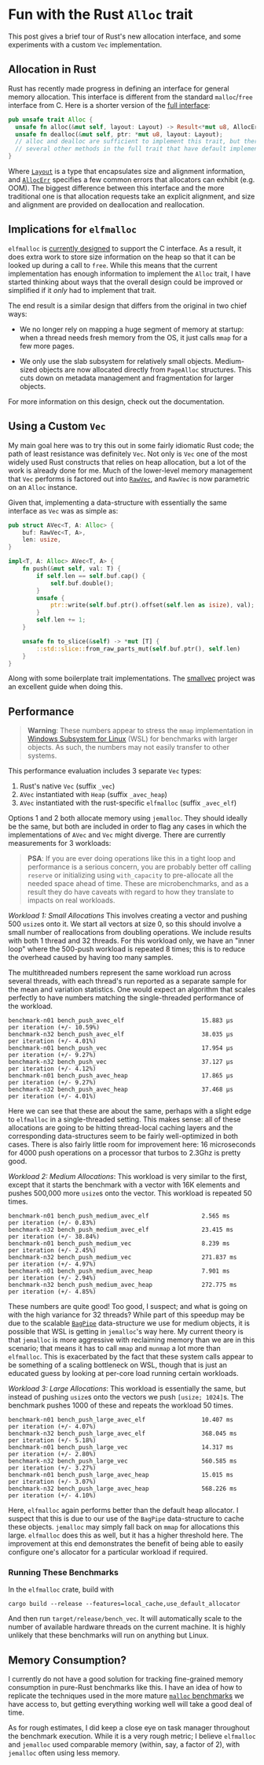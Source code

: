 <!-- Copyright 2017 the authors. See the 'Copyright and license' section of the
README.md file at the top-level directory of this repository.

Licensed under the Apache License, Version 2.0 (the LICENSE-APACHE file) or
the MIT license (the LICENSE-MIT file) at your option. This file may not be
copied, modified, or distributed except according to those terms. -->
# Fun with the Rust `Alloc` trait

This post gives a brief tour of Rust's new allocation interface, and some
experiments with a custom `Vec` implementation.

## Allocation in Rust

Rust has recently made progress in defining an interface for general memory
allocation. This interface is different from the standard `malloc`/`free`
interface from C. Here is a shorter version of the [full
interface](https://doc.rust-lang.org/nightly/alloc/allocator/trait.Alloc.html):

```rust
pub unsafe trait Alloc {
  unsafe fn alloc(&mut self, layout: Layout) -> Result<*mut u8, AllocErr>;
  unsafe fn dealloc(&mut self, ptr: *mut u8, layout: Layout);
  // alloc and dealloc are sufficient to implement this trait, but there are
  // several other methods in the full trait that have default implementations.
}
```

Where
[`Layout`](https://doc.rust-lang.org/nightly/alloc/allocator/struct.Layout.html)
is a type that encapsulates size and alignment information, and
[`AllocErr`](https://doc.rust-lang.org/nightly/alloc/allocator/enum.AllocErr.html)
specifies a few common errors that allocators can exhibit (e.g. OOM). The
biggest difference between this interface and the more traditional one is that
allocation requests take an explicit alignment, and size and alignment are
provided on deallocation and reallocation.

## Implications for `elfmalloc`

`elfmalloc` is
[currently designed](https://github.com/ezrosent/allocators-rs/blob/master/info/elfmalloc.md)
to support the C interface. As a result, it does extra work to store size
information on the heap so that it can be looked up during a call to `free`.
While this means that the current implementation has enough information to
implement the `Alloc` trait, I have started thinking about ways that the overall
design could be improved or simplified if it *only* had to implement that trait. 

The end result is a similar design that differs from the original in two chief
ways:

* We no longer rely on mapping a huge segment of memory at startup: when a
  thread needs fresh memory from the OS, it just calls `mmap` for a few more
  pages.

* We only use the slab subsystem for relatively small objects. Medium-sized
  objects are now allocated directly from `PageAlloc` structures. This cuts down
  on metadata management and fragmentation for larger objects.

<!-- TODO(ezrosent): fill in this link once pushed to master -->
For more information on this design, check out the documentation.

## Using a Custom `Vec`

My main goal here was to try this out in some fairly idiomatic Rust code; the
path of least resistance was definitely `Vec`. Not only is `Vec` one of the most
widely used Rust constructs that relies on heap allocation, but a lot of the
work is already done for me. Much of the lower-level memory management that
`Vec` performs is factored out into
[`RawVec`](https://doc.rust-lang.org/nightly/alloc/raw_vec/struct.RawVec.html),
and `RawVec` is now parametric on an `Alloc` instance.

Given that, implementing a data-structure with essentially the same interface as
`Vec` was as simple as:

```rust
pub struct AVec<T, A: Alloc> {
    buf: RawVec<T, A>,
    len: usize,
}

impl<T, A: Alloc> AVec<T, A> {
    fn push(&mut self, val: T) {
        if self.len == self.buf.cap() {
            self.buf.double();
        }
        unsafe {
            ptr::write(self.buf.ptr().offset(self.len as isize), val);
        }
        self.len += 1;
    }

    unsafe fn to_slice(&self) -> *mut [T] {
        ::std::slice::from_raw_parts_mut(self.buf.ptr(), self.len)
    }
}
```

Along with some boilerplate trait implementations. The
[smallvec](https://github.com/servo/rust-smallvec) project was an excellent
guide when doing this.

## Performance

> **Warning**: These numbers appear to stress the `mmap` implementation in
> [Windows Subsystem for Linux](https://blogs.msdn.microsoft.com/commandline/learn-about-bash-on-windows-subsystem-for-linux/)
> (WSL) for benchmarks with larger objects. As such, the numbers may not easily
> transfer to other systems. 

This performance evaluation includes 3 separate `Vec` types:

1. Rust's native `Vec` (suffix `_vec`)
2. `AVec` instantiated with `Heap`  (suffix `_avec_heap`)
3. `AVec` instantiated with the rust-specific `elfmalloc` (suffix `_avec_elf`)

Options 1 and 2 both allocate memory using `jemalloc`. They should ideally be
the same, but both are included in order to flag any cases in which the
implementations of `AVec` and `Vec` might diverge. There are currently
measurements for 3 workloads:

> **PSA**: If you are ever doing operations like this in a tight loop and
> performance is a serious concern, you are probably better off calling `reserve`
> or initializing using `with_capacity` to pre-allocate all the needed space ahead
> of time. These are microbenchmarks, and as a result they do have caveats with
> regard to how they translate to impacts on real workloads.

*Workload 1: Small Allocations* This involves creating a vector and pushing 500
`usize`s onto it. We start all vectors at size 0, so this should involve a small
number of reallocations from doubling operations. We include results with both 1
thread and 32 threads. For this workload only, we have an "inner loop" where the
500-push workload is repeated 8 times; this is to reduce the overhead caused by
having too many samples.

The multithreaded numbers represent the same workload run across several
threads, with each thread's run reported as a separate sample for the mean and
variation statistics. One would expect an algorithm that scales perfectly to
have numbers matching the single-threaded performance of the workload.

```
benchmark-n01 bench_push_avec_elf                      15.883 μs    per iteration (+/- 10.59%)
benchmark-n32 bench_push_avec_elf                      38.035 μs    per iteration (+/- 4.01%)
benchmark-n01 bench_push_vec                           17.954 μs    per iteration (+/- 9.27%)
benchmark-n32 bench_push_vec                           37.127 μs    per iteration (+/- 4.12%)
benchmark-n01 bench_push_avec_heap                     17.865 μs    per iteration (+/- 9.27%)
benchmark-n32 bench_push_avec_heap                     37.468 μs    per iteration (+/- 4.01%)
```

Here we can see that these are about the same, perhaps with a slight edge to
`elfmalloc` in a single-threaded setting. This makes sense: all of these
allocations are going to be hitting thread-local caching layers and the
corresponding data-structures seem to be fairly well-optimized in both cases.
There is also fairly little room for improvement here: 16 microseconds for 4000
push operations on a processor that turbos to 2.3Ghz is pretty good.

*Workload 2: Medium Allocations*: This workload is very similar to the first,
except that it starts the benchmark with a vector with 16K elements and pushes
500,000 more `usize`s onto the vector. This workload is repeated 50 times.

```
benchmark-n01 bench_push_medium_avec_elf               2.565 ms     per iteration (+/- 0.83%)
benchmark-n32 bench_push_medium_avec_elf               23.415 ms    per iteration (+/- 38.84%)
benchmark-n01 bench_push_medium_vec                    8.239 ms     per iteration (+/- 2.45%)
benchmark-n32 bench_push_medium_vec                    271.837 ms   per iteration (+/- 4.97%)
benchmark-n01 bench_push_medium_avec_heap              7.901 ms     per iteration (+/- 2.94%)
benchmark-n32 bench_push_medium_avec_heap              272.775 ms   per iteration (+/- 4.85%)
```

These numbers are quite good! Too good, I suspect; and what is going on with the
high variance for 32 threads? While part of this speedup may be due to the
scalable
[`BagPipe`](https://github.com/ezrosent/allocators-rs/blob/master/info/bagpipes.md)
data-structure we use for medium objects, it is possible that WSL is getting in
`jemalloc`'s way here. My current theory is that `jemalloc` is more aggressive
with reclaiming memory than we are in this scenario; that means it has to call
`mmap` and `munmap` a lot more than `elfmalloc`. This is exacerbated by the fact
that these system calls appear to be something of a scaling bottleneck on WSL,
though that is just an educated guess by looking at per-core load running
certain workloads.


*Workload 3: Large Allocations*: This workload is essentially the same, but
instead of pushing `usize`s onto the vectors we push `[usize; 1024]`s. The
benchmark pushes 1000 of these and repeats the workload 50 times.

```
benchmark-n01 bench_push_large_avec_elf                10.407 ms    per iteration (+/- 4.07%)
benchmark-n32 bench_push_large_avec_elf                368.045 ms   per iteration (+/- 5.18%)
benchmark-n01 bench_push_large_vec                     14.317 ms    per iteration (+/- 2.80%)
benchmark-n32 bench_push_large_vec                     560.585 ms   per iteration (+/- 3.27%)
benchmark-n01 bench_push_large_avec_heap               15.015 ms    per iteration (+/- 3.07%)
benchmark-n32 bench_push_large_avec_heap               568.226 ms   per iteration (+/- 4.10%)
```

Here, `elfmalloc` again performs better than the default heap allocator. I
suspect that this is due to our use of the `BagPipe` data-structure to cache
these objects. `jemalloc` may simply fall back on `mmap` for allocations this
large. `elfmalloc` does this as well, but it has a higher threshold here. The
improvement at this end demonstrates the benefit of being able to easily
configure one's allocator for a particular workload if required. 

### Running These Benchmarks

In the `elfmalloc` crate, build with

```
cargo build --release --features=local_cache,use_default_allocator
```

And then run `target/release/bench_vec`. It will automatically scale to the
number of available hardware threads on the current machine. It is highly
unlikely that these benchmarks will run on anything but Linux.

## Memory Consumption?

I currently do not have a good solution for tracking fine-grained memory
consumption in pure-Rust benchmarks like this. I have an idea of how to
replicate the techniques used in the more mature [`malloc`
benchmarks](https://github.com/ezrosent/allocators-rs/blob/master/info/elfmalloc-performance.md)
we have access to, but getting everything working well will take a good deal of
time.

As for rough estimates, I did keep a close eye on task manager throughout the
benchmark execution. While it is a very rough metric; I believe `elfmalloc` and
`jemalloc` used comparable memory (within, say, a factor of 2), with `jemalloc`
often using less memory.
